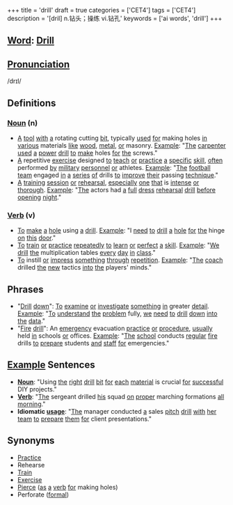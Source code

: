 +++
title = 'drill'
draft = true
categories = ['CET4']
tags = ['CET4']
description = '[dril] n.钻头；操练 vi.钻孔'
keywords = ['ai words', 'drill']
+++

## [Word](/post/word/): [Drill](/post/drill/)

## [Pronunciation](/post/pronunciation/)
/drɪl/

## Definitions
### [Noun](/post/noun/) (n)
- [A](/post/a/) [tool](/post/tool/) [with](/post/with/) [a](/post/a/) rotating cutting [bit](/post/bit/), typically [used](/post/used/) [for](/post/for/) making holes [in](/post/in/) [various](/post/various/) materials [like](/post/like/) [wood](/post/wood/), [metal](/post/metal/), [or](/post/or/) masonry. [Example](/post/example/): "[The](/post/the/) [carpenter](/post/carpenter/) [used](/post/used/) [a](/post/a/) [power](/post/power/) [drill](/post/drill/) [to](/post/to/) [make](/post/make/) holes [for](/post/for/) [the](/post/the/) screws."
- [A](/post/a/) repetitive [exercise](/post/exercise/) designed [to](/post/to/) [teach](/post/teach/) [or](/post/or/) [practice](/post/practice/) [a](/post/a/) [specific](/post/specific/) [skill](/post/skill/), [often](/post/often/) performed [by](/post/by/) [military](/post/military/) [personnel](/post/personnel/) [or](/post/or/) athletes. [Example](/post/example/): "[The](/post/the/) [football](/post/football/) [team](/post/team/) engaged [in](/post/in/) [a](/post/a/) [series](/post/series/) [of](/post/of/) drills [to](/post/to/) [improve](/post/improve/) [their](/post/their/) passing [technique](/post/technique/)."
- [A](/post/a/) [training](/post/training/) [session](/post/session/) [or](/post/or/) [rehearsal](/post/rehearsal/), [especially](/post/especially/) [one](/post/one/) [that](/post/that/) is [intense](/post/intense/) [or](/post/or/) [thorough](/post/thorough/). [Example](/post/example/): "[The](/post/the/) actors had [a](/post/a/) [full](/post/full/) [dress](/post/dress/) [rehearsal](/post/rehearsal/) [drill](/post/drill/) [before](/post/before/) [opening](/post/opening/) [night](/post/night/)."

### [Verb](/post/verb/) (v)
- [To](/post/to/) [make](/post/make/) [a](/post/a/) [hole](/post/hole/) using [a](/post/a/) [drill](/post/drill/). [Example](/post/example/): "I [need](/post/need/) [to](/post/to/) [drill](/post/drill/) [a](/post/a/) [hole](/post/hole/) [for](/post/for/) [the](/post/the/) hinge [on](/post/on/) [this](/post/this/) [door](/post/door/)."
- [To](/post/to/) [train](/post/train/) [or](/post/or/) [practice](/post/practice/) [repeatedly](/post/repeatedly/) [to](/post/to/) [learn](/post/learn/) [or](/post/or/) [perfect](/post/perfect/) [a](/post/a/) [skill](/post/skill/). [Example](/post/example/): "[We](/post/we/) [drill](/post/drill/) [the](/post/the/) multiplication tables [every](/post/every/) [day](/post/day/) [in](/post/in/) [class](/post/class/)."
- [To](/post/to/) instill [or](/post/or/) [impress](/post/impress/) [something](/post/something/) [through](/post/through/) [repetition](/post/repetition/). [Example](/post/example/): "[The](/post/the/) [coach](/post/coach/) drilled [the](/post/the/) [new](/post/new/) tactics [into](/post/into/) [the](/post/the/) players' minds."

## Phrases
- "[Drill](/post/drill/) [down](/post/down/)": [To](/post/to/) [examine](/post/examine/) [or](/post/or/) [investigate](/post/investigate/) [something](/post/something/) [in](/post/in/) greater [detail](/post/detail/). [Example](/post/example/): "[To](/post/to/) [understand](/post/understand/) [the](/post/the/) [problem](/post/problem/) fully, [we](/post/we/) [need](/post/need/) [to](/post/to/) [drill](/post/drill/) [down](/post/down/) [into](/post/into/) [the](/post/the/) [data](/post/data/)."
- "[Fire](/post/fire/) [drill](/post/drill/)": An [emergency](/post/emergency/) evacuation [practice](/post/practice/) [or](/post/or/) [procedure](/post/procedure/), [usually](/post/usually/) held [in](/post/in/) schools [or](/post/or/) offices. [Example](/post/example/): "[The](/post/the/) [school](/post/school/) conducts [regular](/post/regular/) [fire](/post/fire/) drills [to](/post/to/) [prepare](/post/prepare/) students [and](/post/and/) [staff](/post/staff/) [for](/post/for/) emergencies."

## [Example](/post/example/) Sentences
- **[Noun](/post/noun/)**: "Using [the](/post/the/) [right](/post/right/) [drill](/post/drill/) [bit](/post/bit/) [for](/post/for/) [each](/post/each/) [material](/post/material/) is crucial [for](/post/for/) [successful](/post/successful/) DIY projects."
- **[Verb](/post/verb/)**: "[The](/post/the/) sergeant drilled [his](/post/his/) squad [on](/post/on/) [proper](/post/proper/) marching formations [all](/post/all/) [morning](/post/morning/)."
- **Idiomatic [usage](/post/usage/)**: "[The](/post/the/) manager conducted [a](/post/a/) sales [pitch](/post/pitch/) [drill](/post/drill/) [with](/post/with/) [her](/post/her/) [team](/post/team/) [to](/post/to/) [prepare](/post/prepare/) [them](/post/them/) [for](/post/for/) client presentations."

## Synonyms
- [Practice](/post/practice/)
- Rehearse
- [Train](/post/train/)
- [Exercise](/post/exercise/)
- [Pierce](/post/pierce/) ([as](/post/as/) [a](/post/a/) [verb](/post/verb/) [for](/post/for/) making holes)
- Perforate ([formal](/post/formal/))
